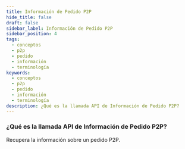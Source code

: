 ```yaml
---
title: Información de Pedido P2P
hide_title: false
draft: false
sidebar_label: Información de Pedido P2P
sidebar_position: 4
tags:
  - conceptos
  - p2p
  - pedido
  - información
  - terminología
keywords:
  - conceptos
  - p2p
  - pedido
  - información
  - terminología
description: ¿Qué es la llamada API de Información de Pedido P2P?
---
```


### ¿Qué es la llamada API de Información de Pedido P2P?

Recupera la información sobre un pedido P2P.
